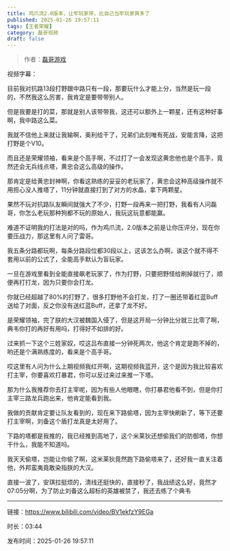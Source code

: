 ```yaml
---
title: 鸡爪流2.0版本，让牢玩家带，比自己当牢玩家爽多了
published: 2025-01-26 19:57:11
tags: [王者荣耀]
category: 磊哥视频
draft: false
---
```



> 作者：[磊哥游戏](https://space.bilibili.com/268941858?spm_id_from=333.788.upinfo.head.click)

视频字幕：

目前我对抗路13段打野跟中路只有一段，那要玩什么才能上分，当然是玩一段的，不然我这么厉害，我肯定是要带带别人。

但是我要是打的菜，那就是别人该带带我，这还可以额外上一颗星，还有这种好事啊，我中路这么菜。

我就不信他上来就让我输啊，奥利给干了，兄弟们此刻唯有死战，安能言降，这把打野是个V10。

而且还是荣耀领袖，看来是个高手啊，不过打了一会发现这黄忠他也是个高手，竟然还会无兵线点塔，黄忠会这么高级的操作。

那肯定是给黄忠封神啊，你看这熟练的妥妥的老玩家了，黄忠会这种高级操作就不用担心没人推塔了，11分钟就直接打到了对方的水晶，拿下两颗星。

果然不玩对抗路队友瞬间就强大了不少，打野一段再来一把打野，我看有人问磊哥，你怎么老玩那种狗都不玩的原始人，我玩这玩意都能赢。

难道不证明我的打法是对的吗，作为鸡爪流，2.0版本之前是让你压评分，现在你要压战力，那这里有人问了雷哥。

我五条分路都玩啊，每条分路段位都30段以上，这该怎么办啊，诶这个就不得不套用以前的公式了，全能高手默认为盲玩家。

一旦在游戏里看到全能直接飙老玩家了，作为打野，只要把野怪给刷掉就行了，顺便再打打龙，因为只要你会打龙。

你就已经超越了80%的打野了，很多打野他不会打龙，打了一圈还带着红蓝Buff送给了对面，反之你没有送红蓝Buff，还拿了龙不好。

是荣耀领袖，完了朕的大汉被魏国入侵了，但是这开局一分钟比分就三比零了啊，典韦你打的再好有用吗，打得好不如排的好。

过来抓一下这个三姓家奴，哎这吕布直接一分钟死两次，他这个肯定是跑不掉的，哟还是个满熟练度的，看来是个高手哥。

哎这里有人问为什么上期视频我红开啊，这期视频我蓝开，这个是因为我比较喜欢打主宰，你要喜欢打暴君，你可以反过来过来推一下塔。

那为什么我推荐你去打主宰呢，因为有些人他眼瞎，你打暴君他看不到，但是你打主宰三路龙兵跑出来，他肯定能看到我。

我做的贡献肯定要让队友看到的，现在来下路偷塔，因为主宰快刷新了，等下还要打主宰啊，刘备这个盾打龙真是太好用了。

下路的塔都是我推的，我已经推到高地了，这个米莱狄还想偷我们的防御塔，你想干什么，我能不知道吗。

我天天偷塔，岂能让你偷了啊，这米莱狄竟然跑下路偷塔来了，还好我一直关注着他，外邦蛮夷竟敢染指朕的大汉。

直接一波了，安琪拉挺烦的，清线还挺快的，直接秒了，我战绩这么好，竟然才07:05分啊，为了防止刘备这么超标的英雄被禁了，我还去练了个典韦

---

链接：https://www.bilibili.com/video/BV1ekfzY9EGa

时长：03:44

发布时间：2025-01-26 19:57:11
